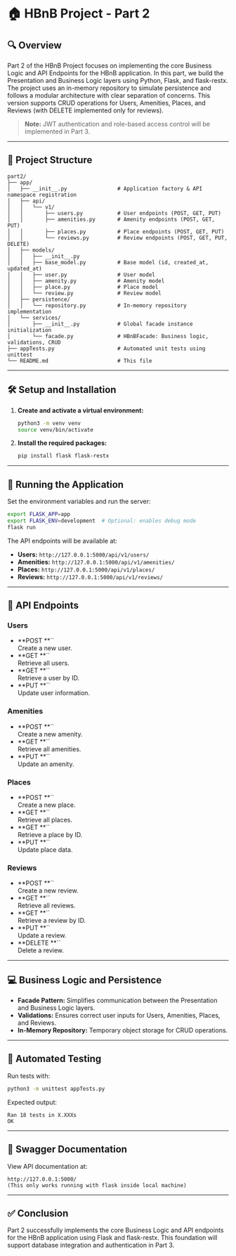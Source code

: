 # 🏠 HBnB Project - Part 2

## 🔍 Overview

Part 2 of the HBnB Project focuses on implementing the core Business Logic and API Endpoints for the HBnB application. In this part, we build the Presentation and Business Logic layers using Python, Flask, and flask-restx. The project uses an in-memory repository to simulate persistence and follows a modular architecture with clear separation of concerns. This version supports CRUD operations for Users, Amenities, Places, and Reviews (with DELETE implemented only for reviews).

> **Note:** JWT authentication and role-based access control will be implemented in Part 3.

---

## 💃 Project Structure

```
part2/
├── app/
│   ├── __init__.py                # Application factory & API namespace registration
│   ├── api/
│   │   └── v1/
│   │       ├── users.py           # User endpoints (POST, GET, PUT)
│   │       ├── amenities.py       # Amenity endpoints (POST, GET, PUT)
│   │       ├── places.py          # Place endpoints (POST, GET, PUT)
│   │       └── reviews.py         # Review endpoints (POST, GET, PUT, DELETE)
│   ├── models/
│   │   ├── __init__.py
│   │   ├── base_model.py          # Base model (id, created_at, updated_at)
│   │   ├── user.py                # User model
│   │   ├── amenity.py             # Amenity model
│   │   ├── place.py               # Place model
│   │   └── review.py              # Review model
│   ├── persistence/
│   │   └── repository.py          # In-memory repository implementation
│   └── services/
│       ├── __init__.py            # Global facade instance initialization
│       └── facade.py              # HBnBFacade: Business logic, validations, CRUD
├── appTests.py                    # Automated unit tests using unittest
└── README.md                      # This file
```

---

## 🛠️ Setup and Installation

1. **Create and activate a virtual environment:**

   ```bash
   python3 -m venv venv
   source venv/bin/activate
   ```

2. **Install the required packages:**

   ```bash
   pip install flask flask-restx
   ```

---

## 🚀 Running the Application

Set the environment variables and run the server:

```bash
export FLASK_APP=app
export FLASK_ENV=development  # Optional: enables debug mode
flask run
```

The API endpoints will be available at:

- **Users:** `http://127.0.0.1:5000/api/v1/users/`
- **Amenities:** `http://127.0.0.1:5000/api/v1/amenities/`
- **Places:** `http://127.0.0.1:5000/api/v1/places/`
- **Reviews:** `http://127.0.0.1:5000/api/v1/reviews/`

---

## 🔧 API Endpoints

### Users

- **POST **``\
  Create a new user.
- **GET **``\
  Retrieve all users.
- **GET **``\
  Retrieve a user by ID.
- **PUT **``\
  Update user information.

### Amenities

- **POST **``\
  Create a new amenity.
- **GET **``\
  Retrieve all amenities.
- **PUT **``\
  Update an amenity.

### Places

- **POST **``\
  Create a new place.
- **GET **``\
  Retrieve all places.
- **GET **``\
  Retrieve a place by ID.
- **PUT **``\
  Update place data.

### Reviews

- **POST **``\
  Create a new review.
- **GET **``\
  Retrieve all reviews.
- **GET **``\
  Retrieve a review by ID.
- **PUT **``\
  Update a review.
- **DELETE **``\
  Delete a review.

---

## 💻 Business Logic and Persistence

- **Facade Pattern:** Simplifies communication between the Presentation and Business Logic layers.
- **Validations:** Ensures correct user inputs for Users, Amenities, Places, and Reviews.
- **In-Memory Repository:** Temporary object storage for CRUD operations.

---

## 🔧 Automated Testing

Run tests with:

```bash
python3 -m unittest appTests.py
```

Expected output:

```
Ran 18 tests in X.XXXs
OK
```

---

## 📑 Swagger Documentation

View API documentation at:

```
http://127.0.0.1:5000/
(This only works running with flask inside local machine)
```

---

## ✅ Conclusion

Part 2 successfully implements the core Business Logic and API endpoints for the HBnB application using Flask and flask-restx. This foundation will support database integration and authentication in Part 3.
